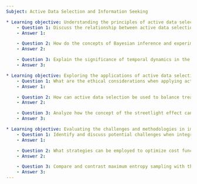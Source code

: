 ```yaml
---
Subject: Active Data Selection and Information Seeking

* Learning objective: Understanding the principles of active data selection and its implications in data-driven applications.
    - Question 1: Discuss the relationship between active data selection and information gain in the context of machine learning applications.
    - Answer 1:

    - Question 2: How do the concepts of Bayesian inference and experimental design integrate to improve active data selection strategies?
    - Answer 2:

    - Question 3: Explain the significance of temporal dynamics in the active sampling process and how they affect data selection strategies.
    - Answer 3:

* Learning objective: Exploring the applications of active data selection in clinical trials and public health interventions.
    - Question 1: What are the ethical considerations when applying active data selection techniques in clinical trials, particularly during health crises?
    - Answer 1:

    - Question 2: How can active data selection be used to balance treatment efficacy and participant safety in adaptive clinical trials?
    - Answer 2:

    - Question 3: Analyze how the concept of the streetlight effect can impact data selection in public health research.
    - Answer 3:

* Learning objective: Evaluating the challenges and methodologies in implementing active data selection.
    - Question 1: Identify and discuss potential challenges when integrating active data selection models with existing machine learning frameworks.
    - Answer 1:

    - Question 2: What strategies can be employed to optimize cost functions in active data selection methodologies?
    - Answer 2:

    - Question 3: Compare and contrast maximum entropy sampling with the active data selection approach in terms of their effectiveness in different sampling scenarios.
    - Answer 3:
---
```

